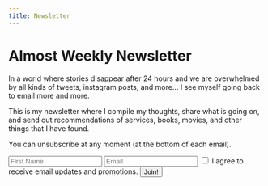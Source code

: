 ```yaml
---
title: Newsletter
---
```


# Almost Weekly Newsletter

In a world where stories disappear after 24 hours and we are overwhelmed by all kinds of tweets, instagram posts, and more… I see myself going back to email more and more.

This is my newsletter where I compile my thoughts, share what is going on, and send out recommendations of services, books, movies, and other things that I have found.

You can unsubscribe at any moment (at the bottom of each email).

<div id="newsletter-embed" class="paragraph text-center">
<form method="post" action="https://sendfox.com/form/36wy84/1d5zr5" class="sendfox-form" id="1d5zr5" data-async="true" data-recaptcha="true">
  <input type="text" class="text-center" placeholder="First Name" name="first_name" required />
  <input type="email" class="text-center" placeholder="Email" name="email" required />
  <label><input type="checkbox" style="display: inline; width: auto;" name="gdpr" value="1" required /> I agree to receive email updates and promotions.</label>
  <!-- no botz please -->
  <div style="position: absolute; left: -5000px;" aria-hidden="true"><input type="text" name="a_password" tabindex="-1" value="" autocomplete="off" /></div>
  <button type="submit" class="btn btn-block">Join!</button>
</form>
<script src="https://sendfox.com/js/form.js"></script>
</div>

<!-- You can also access the archive of newsletters I have [sent in the past](/newsletter/archive). ## THIS ARCHIVE IS REDIRECTING - MAY IMPLEMENT LOCAL ARCHIVE BASED ON CATEGORY ## -->

<!-- You can also access the archive of newsletters I have and more updates from me which includes an overview of my social media activity over at:

<div class="text-center padding-bottom">
    <a class="btn btn-block" href="https://sendfox.com/chrisspiegl/feed">My Content & Updates on<br>SendFox.com/ChrisSpiegl</a>
</div> -->
